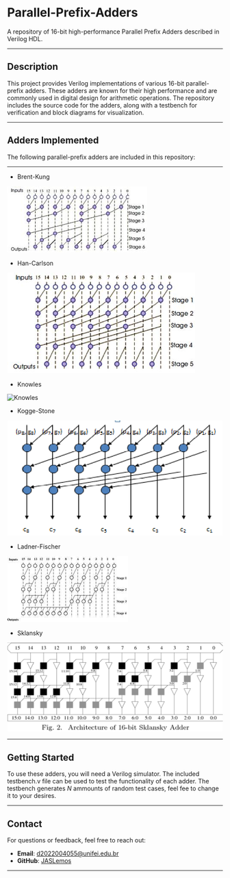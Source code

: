 # Parallel-Prefix-Adders
A repository of 16-bit high-performance Parallel Prefix Adders described in Verilog HDL.

---

## Description
This project provides Verilog implementations of various 16-bit parallel-prefix adders. These adders are known for their high performance and are commonly used in digital design for arithmetic operations. The repository includes the source code for the adders, along with a testbench for verification and block diagrams for visualization.

---

## Adders Implemented
The following parallel-prefix adders are included in this repository:

---

- Brent-Kung

![BrentKung](BrentKung.jpeg)

- Han-Carlson

![HanCarlson](Diagrams/HanCarlson.jpg)

- Knowles

![Knowles](Diagrams/Knowles.jpg)

- Kogge-Stone

![Kogge](Diagrams/Block-Diagram-of-8-bit-Kogge-Stone-Adder.png)

- Ladner-Fischer

![LadnerFischer](Diagrams/bit-Ladner-Fischer-adder.png)

- Sklansky

![Sklansky](Diagrams/Sklansky.png)


---

## Getting Started
To use these adders, you will need a Verilog simulator. The included testbench.v file can be used to test the functionality of each adder.
The testbench generates *N* ammounts of random test cases, feel fee to change it to your desires.

---

## Contact

For questions or feedback, feel free to reach out:

- **Email**: d2022004055@unifei.edu.br
- **GitHub**: [JASLemos](https://github.com/JASLemos)

---
